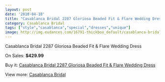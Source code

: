 ```yaml
---
layout: post
date: '2018-04-18'
title: "Casablanca Bridal 2287 Gloriosa Beaded Fit & Flare Wedding Dress"
category: Casablanca Bridal
tags: ["style","casablanca","special","dresses","unique"]
image: http://img.eudances.com/16791-thickbox_default/casablanca-bridal-2287-gloriosa-beaded-fit-flare-wedding-dress.jpg
---
```

Casablanca Bridal 2287 Gloriosa Beaded Fit & Flare Wedding Dress

On Sales: **$429.99**
<a href="https://www.eudances.com/en/casablanca-bridal/4928-casablanca-bridal-2287-gloriosa-beaded-fit-flare-wedding-dress.html"><amp-img layout="responsive" width="600" height="600" src="//img.eudances.com/16791-thickbox_default/casablanca-bridal-2287-gloriosa-beaded-fit-flare-wedding-dress.jpg" alt="Casablanca Bridal 2287 Gloriosa Beaded Fit & Flare Wedding Dress 0" /></a>
<a href="https://www.eudances.com/en/casablanca-bridal/4928-casablanca-bridal-2287-gloriosa-beaded-fit-flare-wedding-dress.html"><amp-img layout="responsive" width="600" height="600" src="//img.eudances.com/16793-thickbox_default/casablanca-bridal-2287-gloriosa-beaded-fit-flare-wedding-dress.jpg" alt="Casablanca Bridal 2287 Gloriosa Beaded Fit & Flare Wedding Dress 1" /></a>
<a href="https://www.eudances.com/en/casablanca-bridal/4928-casablanca-bridal-2287-gloriosa-beaded-fit-flare-wedding-dress.html"><amp-img layout="responsive" width="600" height="600" src="//img.eudances.com/16792-thickbox_default/casablanca-bridal-2287-gloriosa-beaded-fit-flare-wedding-dress.jpg" alt="Casablanca Bridal 2287 Gloriosa Beaded Fit & Flare Wedding Dress 2" /></a>

Buy it: [Casablanca Bridal 2287 Gloriosa Beaded Fit & Flare Wedding Dress](https://www.eudances.com/en/casablanca-bridal/4928-casablanca-bridal-2287-gloriosa-beaded-fit-flare-wedding-dress.html "Casablanca Bridal 2287 Gloriosa Beaded Fit & Flare Wedding Dress")

View more: [Casablanca Bridal](https://www.eudances.com/en/4-casablanca-bridal "Casablanca Bridal")